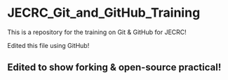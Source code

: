 # JECRC_Git_and_GitHub_Training
This is a repository for the training on Git &amp; GitHub for JECRC!


Edited this file using GitHub!


## Edited to show forking & open-source practical!
